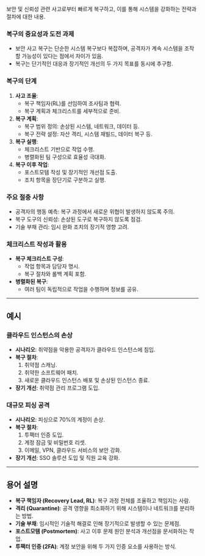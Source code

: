보안 및 신뢰성 관련 사고로부터 빠르게 복구하고, 이를 통해 시스템을 강화하는 전략과 절차에 대한 내용.

### 복구의 중요성과 도전 과제
- 보안 사고 복구는 단순한 시스템 복구보다 복잡하며, 공격자가 계속 시스템을 조작할 가능성이 있다는 점에서 차이가 있음.
- 복구는 단기적인 대응과 장기적인 개선의 두 가지 목표를 동시에 추구함.

### 복구의 단계
1. **사고 조율**:
   - 복구 책임자(RL)를 선임하여 조사팀과 협력.
   - 복구 계획과 체크리스트를 세부적으로 준비.
2. **복구 계획**:
   - 복구 범위 정의: 손상된 시스템, 네트워크, 데이터 등.
   - 복구 전략 설정: 자산 격리, 시스템 재빌드, 데이터 복구 등.
3. **복구 실행**:
   - 체크리스트 기반으로 작업 수행.
   - 병렬화된 팀 구성으로 효율성 극대화.
4. **복구 이후 작업**:
   - 포스트모템 작성 및 장기적인 개선점 도출.
   - 조치 항목을 장단기로 구분하고 실행.

### 주요 절충 사항
- 공격자의 행동 예측: 복구 과정에서 새로운 위협이 발생하지 않도록 주의.
- 복구 도구의 신뢰성: 손상된 도구로 복구하지 않도록 점검.
- 기술 부채 관리: 임시 완화 조치의 장기적 영향 고려.

### 체크리스트 작성과 활용
- **복구 체크리스트 구성**:
  - 작업 항목과 담당자 명시.
  - 복구 절차와 롤백 계획 포함.
- **병렬화된 복구**:
  - 여러 팀이 독립적으로 작업을 수행하며 정보를 공유.

---

## 예시

### 클라우드 인스턴스의 손상
- **시나리오**: 취약점을 악용한 공격자가 클라우드 인스턴스에 침입.
- **복구 절차**:
  1. 취약점 스캐닝.
  2. 취약한 소프트웨어 패치.
  3. 새로운 클라우드 인스턴스 배포 및 손상된 인스턴스 종료.
- **장기 개선**: 취약점 관리 프로그램 도입.

### 대규모 피싱 공격
- **시나리오**: 피싱으로 70%의 계정이 손상.
- **복구 절차**:
  1. 투팩터 인증 도입.
  2. 계정 잠금 및 비밀번호 리셋.
  3. 이메일, VPN, 클라우드 서비스의 보안 강화.
- **장기 개선**: SSO 솔루션 도입 및 직원 교육 강화.

---

## 용어 설명

- **복구 책임자 (Recovery Lead, RL)**: 복구 과정 전체를 조율하고 책임지는 사람.
- **격리 (Quarantine)**: 공격 영향을 최소화하기 위해 시스템이나 네트워크를 분리하는 방법.
- **기술 부채**: 임시적인 기술적 해결로 인해 장기적으로 발생할 수 있는 문제점.
- **포스트모템 (Postmortem)**: 사고 이후 문제 원인 분석과 개선점을 문서화하는 작업.
- **투팩터 인증 (2FA)**: 계정 보안을 위해 두 가지 인증 요소를 사용하는 방식.
